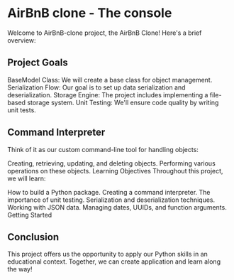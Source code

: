 # AirBnB clone - The console

Welcome to AirBnB-clone project, the AirBnB Clone! Here's a brief overview:

Project Goals
--------------------------
BaseModel Class: We will create a base class for object management.
Serialization Flow: Our goal is to set up data serialization and deserialization.
Storage Engine: The project includes implementing a file-based storage system.
Unit Testing: We'll ensure code quality by writing unit tests.

Command Interpreter
-----------------------------
Think of it as our custom command-line tool for handling objects:

Creating, retrieving, updating, and deleting objects.
Performing various operations on these objects.
Learning Objectives
Throughout this project, we will learn:

How to build a Python package.
Creating a command interpreter.
The importance of unit testing.
Serialization and deserialization techniques.
Working with JSON data.
Managing dates, UUIDs, and function arguments.
Getting Started

Conclusion
------------------------------
This project offers us the opportunity to apply our Python skills in an educational context. Together, we can create application and learn along the way!
